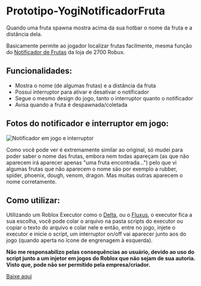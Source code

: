 # Prototipo-YogiNotificadorFruta

Quando uma fruta spawna mostra acima da sua hotbar o nome da fruta e a distância dela.

Basicamente permite ao jogador localizar frutas facilmente, mesma função do <a href="https://blox-fruits.fandom.com/wiki/Fruit_Notifier">Notificador de Frutas</a> da loja de 2700 Robux.

<h2>Funcionalidades:</h2>

* Mostra o nome (de algumas frutas) e a distância da fruta
* Possui interruptor para ativar e desativar o notificador
* Segue o mesmo design do jogo, tanto o interruptor quanto o notificador
* Avisa quando a fruta é despawnada/coletada

<h2>Fotos do notificador e interruptor em jogo:</h2>

![Notificador em jogo e interruptor](https://github.com/euyogi/Prototipo-YogiNotificadorFruta/assets/46427886/a9908ff5-194a-4391-b091-5a53d8161aa2)

Como você pode ver é extremamente similar ao original, só mudei para poder saber o nome das frutas, embora nem todas apareçam (as que não aparecem irá aparecer apenas "uma fruta encontrada...") pelo que vi algumas frutas que não aparecem o nome são por exemplo a rubber, spider, phoenix, dough, venom, dragon. Mas muitas outras aparecem o nome corretamente.

<h2>Como utilizar:</h2>

Utilizando um Roblox Executor como o <a href="https://deltaexploits.net/">Delta</a>, ou o <a href="https://fluxteam.net/">Fluxus</a>, o executor fica a sua escolha, você pode colar o arquivo na pasta scripts do executor ou copiar o texto do arquivo e colar nele e então, entre no jogo, injete o executor e inicie o script, um interruptor on/off vai aparecer junto aos do jogo (quando aperta no ícone de engrenagem à esquerda).

<b>Não me responsabilizo pelas consequências ao usuário, devido ao uso do script junto a um injetor em jogos do Roblox que não sejam de sua autoria. Visto que, pode não ser permitido pela empresa/criador.</b>

<a href="https://github.com/euyogi/Prototipo-YogiNotificadorFruta/releases/download/Download-here/YogiNotificadorFrutas.txt">Baixe aqui</a>
